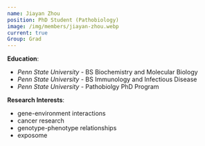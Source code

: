 ```yaml
---
name: Jiayan Zhou
position: PhD Student (Pathobiology)
image: /img/members/jiayan-zhou.webp
current: true
Group: Grad
---
```


**Education**: 

  * *Penn State University* - BS Biochemistry and Molecular Biology
  * *Penn State University* - BS Immunology and Infectious Disease
  * *Penn State University* - Pathobiolgy PhD Program

**Research Interests**:

  * gene-environment interactions
  * cancer research
  * genotype-phenotype relationships
  * exposome
